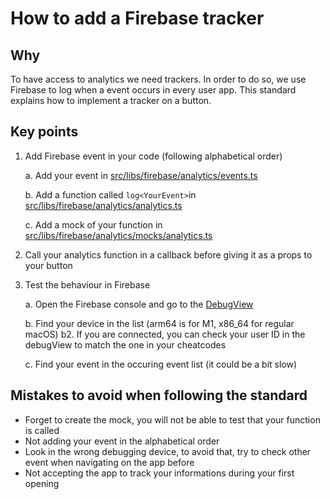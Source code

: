 # How to add a Firebase tracker

## Why

To have access to analytics we need trackers. In order to do so, we use Firebase to log when a event occurs in every user app. This standard explains how to implement a tracker on a button.

## Key points

1. Add Firebase event in your code (following alphabetical order)

   a. Add your event in [src/libs/firebase/analytics/events.ts](../../src/libs/firebase/analytics/events.ts)

   b. Add a function called `log<YourEvent>`in [src/libs/firebase/analytics/analytics.ts](../../src/libs/firebase/analytics/analytics.ts)

   c. Add a mock of your function in [src/libs/firebase/analytics/mocks/analytics.ts](src/libs/firebase/analytics/mocks/analytics.ts)

2. Call your analytics function in a callback before giving it as a props to your button

3. Test the behaviour in Firebase

   a. Open the Firebase console and go to the [DebugView](https://console.firebase.google.com/u/4/project/passculture-native/analytics/app/android:app.passculture/debugview)

   b. Find your device in the list (arm64 is for M1, x86_64 for regular macOS)
   b2. If you are connected, you can check your user ID in the debugView to match the one in your cheatcodes

   c. Find your event in the occuring event list (it could be a bit slow)

## Mistakes to avoid when following the standard

- Forget to create the mock, you will not be able to test that your function is called
- Not adding your event in the alphabetical order
- Look in the wrong debugging device, to avoid that, try to check other event when navigating on the app before
- Not accepting the app to track your informations during your first opening

